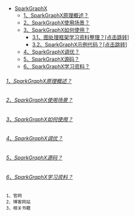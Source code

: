 
* [SparkGraphX]()
    - [1、SparkGraphX原理概述？]()
    - [2、SparkGraphX使用场景？]()
    - [3、SparkGraphX如何使用？]()
        - [3.1、图处理框架学习资料整理？[点击跳转]](src/main/scala/com/libin/docs)
        - [3.2、SparkGraphX示例代码？[点击跳转]](src/main/scala/com/libin/graphX/etl)
    - [4、SparkGraphX调优？]()
    - [5、SparkGraphX源码？]()
    - [6、SparkGraphX学习资料？]()

###### [1、SparkGraphX原理概述？]()

###### [2、SparkGraphX使用场景？]()

###### [3、SparkGraphX如何使用？]()

###### [4、SparkGraphX调优？]()

###### [5、SparkGraphX源码？]()

###### [6、SparkGraphX学习资料？]()
    1、官网
    2、博客网站
    3、相关书籍
